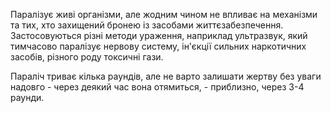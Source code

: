 Паралізує живі організми, але жодним чином не впливає на механізми та
тих, хто захищений бронею із засобами життєзабезпечення. Застосовуються
різні методи ураження, наприклад ультразвук, який тимчасово паралізує
нервову систему, ін'єкції сильних наркотичних засобів, різного роду
токсичні гази.

Параліч триває кілька раундів, але не варто залишати жертву без уваги
надовго - через деякий час вона отямиться, - приблизно, через 3-4
раунди.